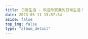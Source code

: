 ```yaml
---
title: 日常生活 - 欢迎欣赏我的日常生活！
date: 2023-05-11 15:57:54
aside: false
top_img: false
type: "album_detail"
---
```

